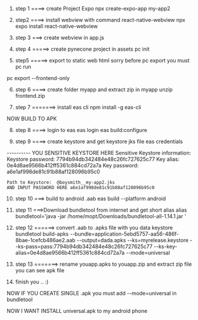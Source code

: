 
1. step 1
====> create Project Expo 
npx create-expo-app my-app2

2. step2 
====> install webview with command react-native-webview
npx expo install react-native-webview


3. step 3
===> create webview in app.js

4. step 4 
=====> create pynecone project in assets
pc init

5. step5 
=====> export to static web html
sorry before pc export you must pc run 


pc export --frontend-only


6. step 6
====> create folder myapp and extract zip in myapp
unzip frontend.zip 


7. step 7
=======> install eas cli
npm install -g eas-cli


NOW BUILD TO APK 


8. step 8
====> login to eas
eas login
eas build:configure

9. step 9
====> create keystore and get keystore jks file
eas credentials

---------- YOU SENSITIVE KEYSTORE HERE
Sensitive Keystore information:
    Keystore password: 7794b94db342484e48c26fc727625c77
    Key alias:         0e4d8ae9566b412ff5361c884cd72a7a
    Key password:      a6e1af998de81c91b88af128096b95c0

    Path to Keystore:  @boysmith__my-app2.jks
    AND INPUT PASSWORD HERE a6e1af998de81c91b88af128096b95c0

10. step 10
===> build to android .aab
eas build --platform android

11. step 11
===>Download bundletool from internet and get short alias
alias bundletool='java -jar /home/mopt/Downloads/bundletool-all-1.14.1.jar '

12. step 12
======> convert .aab to .apks file with you data keystore
bundletool build-apks  --bundle=application-5ebd5757-aa56-486f-8bae-1cefcb486ae2.aab --output=dada.apks  --ks=myrelease.keystore --ks-pass=pass:7794b94db342484e48c26fc727625c77  --ks-key-alias=0e4d8ae9566b412ff5361c884cd72a7a --mode=universal
 

13. step 13
=======> rename youapp.apks to youapp.zip 
and extract zip file you can see apk file

14. finish you .. :)


NOW IF YOU CREATE SINGLE .apk 
you must add --mode=universal in bundletool



NOW I WANT INSTALL universal.apk to my android phone
